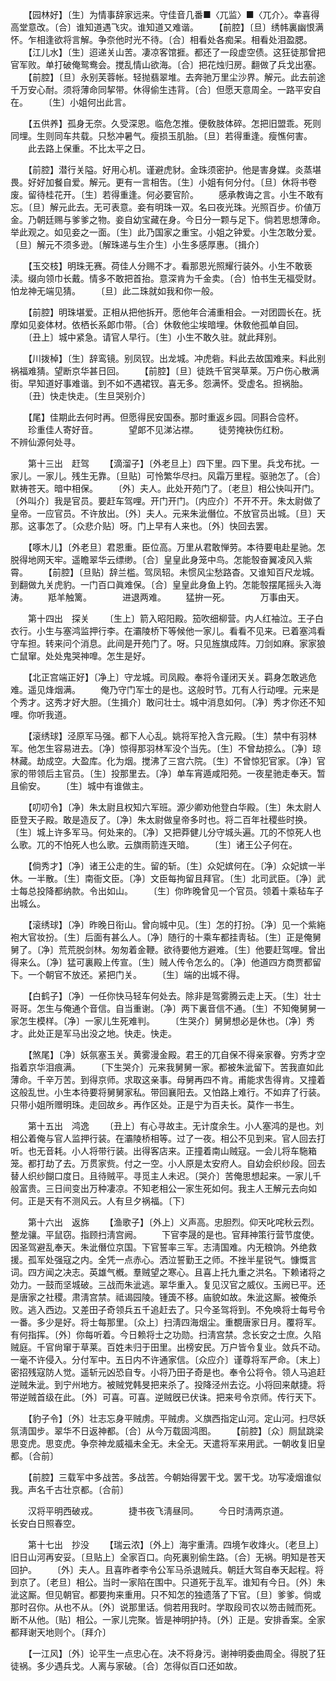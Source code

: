 <!-- { "loadSidebar": true } -->
　　【园林好】〔生〕为情事辞家远来。守佳音几番■〈兀监〉■〈兀介〉。幸喜得高堂意改。〔合〕谁知道遇飞灾。谁知道又难谐。 
　　【前腔】〔旦〕绣帏裏幽恨满怀。乍相逢欲将言解。争奈他时光不待。〔合〕相看处各痴呆。相看处泪盈腮。 
　　【江儿水】〔生〕迢递关山苦。凄凉客馆捱。都还了一段虚空债。这狂徒那曾把官军败。单打破俺鸳鸯会。搅乱情山欲海。〔合〕把花烛归房。翻做了兵戈出塞。 
　　【前腔】〔旦〕永别芙蓉帐。轻抛翡翠堆。去奔驰万里尘沙界。解元。此去前途千万安心耐。须将薄命同挈带。休得偷生违背。〔合〕但愿天意周全。一路平安自在。 
　　〔生〕小姐何出此言。 

　　【五供养】孤身无奈。久受深恩。临危怎推。便敎肢体碎。怎把旧盟乖。死则同埋。生则同车共载。只愁冲暑气。瘦损玉肌胎。〔旦〕若得重逢。瘦憔何害。 
　　此去路上保重。不比太平之日。 

　　【前腔】潜行关隘。好用心机。谨避虎豺。金珠须密护。他是害身媒。炎蒸堪畏。好好加餐自爱。解元。更有一言相吿。〔生〕小姐有何分付。〔旦〕休将书卷废。留待桂花开。〔生〕若得重逢。何必要官阶。 
　　感承教诲之言。小生不敢有忘。〔旦〕解元此去。无可表意。妾有明珠一双。名曰夜光珠。光照百步。价値万金。乃朝廷赐与爹爹之物。妾自幼宝藏在身。今日分一颗与足下。倘若思想薄命。举此观之。如见妾之一面。〔生〕此乃国家之重宝。小姐之钟爱。小生怎敢分爱。〔旦〕解元不须多逊。〔解珠递与生介生〕小生多感厚惠。〔揖介〕 

　　【玉交枝】明珠无赛。荷佳人分赐不才。看那恩光照耀行装外。小生不敢亵渎。缀向领巾长戴。情多不敢把首抬。意深肯为千金卖。〔合〕怕书生无福受财。怕龙神无端见猜。 
　　〔旦〕此二珠就如我和你一般。 

　　【前腔】明珠堪爱。正相从把他拆开。愿他年合浦重相会。一对团圆长在。抚摩如见妾体材。依栖长系郞巾带。〔合〕休敎他尘埃暗埋。休敎他孤单自回。 
　　〔丑上〕城中紧急。请官人早行。〔生〕小生不敢久驻。就此拜别。 

　　【川拨棹】〔生〕辞鸾镜。别凤钗。出龙城。冲虎砦。料此去故国难来。料此别祸福难猜。望断京华甚日回。 
　　【前腔】〔旦〕徒跣千官哭草莱。万户伤心散满街。早知道好事难谐。到不如不遇裙钗。喜无多。怨满怀。受虚名。担祸胎。 
　　〔丑〕快走快走。〔生旦哭别介〕 

　　【尾】佳期此去何时再。但愿得民安国泰。那时重返乡园。同斟合卺杯。 
　　珍重佳人寄好音。　　　　望郞不见涕沾襟。 
　　徒劳掩袂伤红粉。　　　　不辨仙源何处寻。 

　　第十三出　赶驾 
　　【滴溜子】〔外老旦上〕四下里。四下里。兵戈布扰。一家儿。一家儿。残生无靠。〔旦贴〕可怜繁华尽扫。风霜万里程。驱驰怎了。〔合〕默祷苍天。暗中相保。 
　　〔外〕夫人。此处开苑门了。〔老旦〕相公快叫开门。〔外叫介〕我是官员。要赶车驾哩。开门开门。〔内应介〕不开不开。朱太尉做了皇帝。一应官员。不许放出。〔外〕夫人。元来朱泚僭位。不放官员出城。〔旦〕天那。这事怎了。〔众悲介贴〕呀。门上早有人来也。〔外〕快回去罢。 

　　【啄木儿】〔外老旦〕君恩重。臣位高。万里从君敢惮劳。本待要电赴星驰。怎脱得地网天牢。遥瞻翠华云缥缈。〔合〕皇皇此身笼中鸟。怎能彀奋翼凌风入紫霄。 
　　【前腔】〔旦贴〕辞兰槛。驾凤轺。未惯风尘愁路杳。又谁知百尺龙城。到翻做九关虎豹。一门百口眞难保。〔合〕皇皇此身鱼上钓。怎能彀摆尾摇头入海涛。 
　　羝羊触篱。　　　　进退两难。 
　　猛拚一死。　　　　万事由天。 

　　第十四出　探关 
　　〔生上〕箭入昭阳殿。笳吹细柳营。内人红袖泣。王子白衣行。小生与塞鸿监押行李。在灞陵桥下等候他一家儿。看看不见来。已着塞鸿看守车担。转来问个消息。此间是开苑门了。呀。只见旌旗成阵。刀剑如麻。家家狼亡鼠窜。处处鬼哭神嘷。怎生是好。 

　　【北正宫端正好】〔净上〕守龙城。司凤殿。奉将令谨闭天关。羁身怎敢逃危难。遥见烽烟满。 
　　俺乃守门军士的是也。这般时节。兀有人行动哩。元来是个秀才。这秀才好大胆。〔生揖介〕敢问壮士。城中消息如何。〔净〕秀才你还不知哩。你听我道。 

　　【滚绣球】泾原军马强。都下人心乱。姚将军抢入含元殿。〔生〕禁中有羽林军。他怎生容易进去。〔净〕惊得那羽林军没个当先。〔生〕不曾劫掠么。〔净〕琼林藏。劫成空。大盈库。化为烟。搅沸了三宫六院。〔生〕不曾惊犯官家。〔净〕官家的带领后主官员。〔生〕投那里去。〔净〕单车宵遁咸阳苑。一夜星驰走奉天。暂且偷安。 
　　〔生〕城中有谁做主。 

　　【叨叨令】〔净〕朱太尉且权知六军班。源少卿劝他登白华殿。〔生〕朱太尉人臣登天子殿。敢是造反了。〔净〕朱太尉做皇帝多时也。将二百年社稷些时换。〔生〕城上许多军马。何处来的。〔净〕又把莽健儿分守城头遍。兀的不惊死人也么歌。兀的不怕死人也么歌。云旗雨箭连天暗。 
　　〔生〕诸王公子何在。 

　　【倘秀才】〔净〕诸王公走的生。留的斩。〔生〕众妃嫔何在。〔净〕众妃嫔一半休。一半散。〔生〕南衙文臣。〔净〕文臣每拘留且拜官。〔生〕北司武臣。〔净〕武士每总投降都纳款。令出如山。 
　　〔生〕你昨晚曾见一个官员。领着十乘毡车子出城么。 

　　【滚绣球】〔净〕昨晚日衔山。曾向城中见。〔生〕怎的打扮。〔净〕见一个紫絁袍大官妆扮。〔生〕后面有甚么人。〔净〕随行的十乘车都挂靑毡。〔生〕正是俺舅舅了。〔净〕荒荒脱剑林。匆匆着金鞭。欲待要他方避难。〔生〕他要赶驾哩。曾出得来么。〔净〕猛可裏殿上传宣。〔生〕贼人传令怎么的。〔净〕他道四方商贾都留下。一个朝官不放还。紧把门关。 
　　〔生〕端的出城不得。 

　　【白鹤子】〔净〕一任你快马轻车何处去。除非是驾雾腾云走上天。〔生〕壮士哥哥。怎生与俺通个音信。自当重谢。〔净〕两下裏音信不通。〔生〕不知俺舅舅一家怎生模样。〔净〕一家儿生死难判。 
　　〔生哭介〕舅舅想必是休也。〔净〕秀才。此处正是军马出没之地。快走。快走。 

　　【煞尾】〔净〕妖氛塞玉关。黄雾漫金殿。君王的兀自保不得亲家眷。穷秀才空指着京华泪痕满。 
　　〔下生哭介〕元来我舅舅一家。都被朱泚留下。苦我直如此薄命。千辛万苦。到得京师。求取这亲事。母舅再四不肯。甫能求吿得肯。又撞着这般乱世。小生本待要将舅舅家私。带回襄阳去。又怕路上难行。不如弃了行装。只带小姐所赠明珠。走回故乡。再作区处。正是宁为百夫长。莫作一书生。 

　　第十五出　鸿逸 
　　〔丑上〕有心寻故主。无计度余生。小人塞鸿的是也。刘相公着俺与官人监押行装。在灞陵桥相等。过了一夜。相公不见到来。官人回去打听。也无音耗。小人将带行装。出得客店来。正撞着南山贼寇。一会儿将车駞箱笼。都打劫了去。万贯家赀。付之一空。小人原是太安府人。自幼会织纱段。回去替人织纱餬口度日。且待贼平。寻觅主人未迟。〔哭介〕苦俺思想起来。一家儿千般富贵。三日间变出万种凄凉。不知老相公一家生死如何。我主人王解元去向如何。正是天有不测风云。人有旦夕祸福。〔下〕 

　　第十六出　返旆 
　　【渔歌子】〔外上〕义声高。忠胆烈。仰天叱咤秋云烈。整龙骧。平鼠窃。指顾扫淸宫阙。 
　　下官李晟的是也。官拜神策行营节度使。因圣驾避乱奉天。朱泚僭位京国。下官誓率三军。志淸国难。内无粮饷。外绝救援。孤军处强寇之内。全凭一点赤心。洒泣誓勤王之师。不挫半星锐气。慷慨言词。四方闻之决志。英雄气槪。羣贼望之寒心。且喜上托九重之洪名。下赖诸将之効力。一鼓而坚城破。三战而朱泚逃。翠华重入。复见汉官之威仪。玉阙已平。还是唐家之社稷。肃淸宫禁。祗谒园陵。锺簴不移。庙貌如故。朱泚这厮。被俺杀败。逃入西边。又差田子奇领兵五千追赶去了。只今圣驾将到。不免唤将士每号令一番。多少是好。将士每那里。〔众上〕扫淸四海烟尘。重覩唐家日月。覆将军。有何指挥。〔外〕你每听着。今日赖将士之功勋。扫淸宫禁。念长安之士庶。久陷贼庭。千官尙窜于草莱。百姓未归于田里。出榜安民。万户皆令复业。敛兵不动。一毫不许侵入。分付军中。五日内不许通家信。〔众应介〕谨尊将军严命。〔末上〕密招残寇防人觉。遥斩元凶恐自专。小将乃田子奇是也。奉令公将令。领人马追赶逆贼朱泚。到宁州地方。被贼党韩旻把来杀了。投降泾州去讫。小将回来献捷。将带逆贼首级在此。〔外〕可喜。可喜。逆贼旣已伏诛。把来号令京师。传行天下。 

　　【豹子令】〔外〕壮志忘身平贼虏。平贼虏。义旗西指定山河。定山河。扫尽妖氛淸国步。翠华不日返神都。〔合〕从今万载固鸿图。 
　　【前腔】〔众〕厕鼠跳梁思变虎。思变虎。争奈神龙威福未全无。未全无。天遣将军来用武。一朝收复旧皇都。〔合前〕 

　　【前腔】三载军中多战苦。多战苦。今朝始得罢干戈。罢干戈。功写凌烟谁似我。声名千古壮京都。〔合前〕 

　　汉将平明西破戎。　　　　捷书夜飞淸昼同。 
　　今日时淸两京道。　　　　长安白日照春空。 

　　第十七出　抄没 
　　【瑞云浓】〔外上〕海宇重淸。四境乍收烽火。〔老旦上〕旧日山河再安妥。〔旦贴上〕全家百口。向死裏别偷生路。〔合〕无祸。明知是苍天回护。 
　　〔外〕夫人。且喜昨者李令公军马杀退贼兵。朝廷大驾自奉天起程。将到京了。〔老旦〕相公。当时一家陷在围中。只道死于乱军。谁知有今日。〔外〕朱泚这厮。但见朝官。都要拘来重用。只不知怎的独遗落了下官。〔旦〕爹爹。倘或那时召你。从也不从。〔外〕说那里话。倘若用我时。学取段司农以笏击贼而死。断不从他。〔贴〕相公。一家儿完聚。皆是神明护持。〔外〕正是。安排香案。全家都拜谢天地则个。〔拜介〕 

　　【一江风】〔外〕论平生一点忠心在。决不将身污。谢神明委曲周全。得脱了狂徒祸。多少遇兵戈。人离与家破。〔合〕怎得似百口还如故。 
